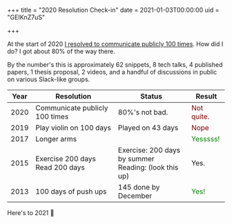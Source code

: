 +++
title = "2020 Resolution Check-in"
date = 2021-01-03T00:00:00
uid = "GEIKnZ7uS"

+++

At the start of 2020 [I resolved to communicate publicly 100 times](/snippets/2020-01-01-new-years-resolutions/). How did I do? I got about 80% of the way there.

By the number's this is approximately 62 snippets, 8 tech talks, 4 published papers, 1 thesis proposal, 2 videos, and a handful of discussions in public on various Slack-like groups.

| Year | Resolution | Status| Result |
|------|------------|-------|--------|
|2020| Communicate publicly 100 times | 80%'s not bad. | <font color="maroon">Not quite.</font> |
|2019|Play violin on 100 days | Played on 43 days | <font color="maroon">Nope</font> |
|2017|Longer arms|  | <font color="green">Yesssss!</font> |
|2015|Exercise 200 days<br> Read 200 days | Exercise: 200 days by summer<br> Reading: (look this up) | Yes. |
|2013|100 days of push ups | 145 done by December | <font color="green">Yes!</font> |

Here's to 2021 🥂 
